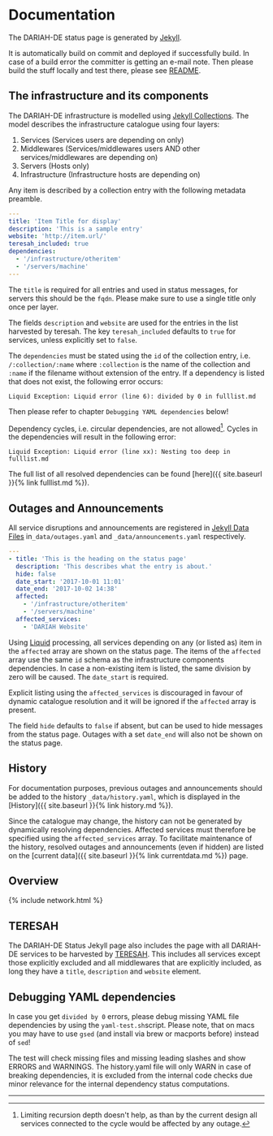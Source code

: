 # Documentation

The DARIAH-DE status page is generated by [Jekyll](https://jekyllrb.com/).

It is automatically build on commit and deployed if successfully build. In case of a build error the committer is getting an e-mail note. Then please build the stuff locally and test there, please see [README](README.md).

## The infrastructure and its components

The DARIAH-DE infrastructure is modelled using [Jekyll Collections](https://jekyllrb.com/docs/collections/).
The model describes the infrastructure catalogue using four layers:

1. Services (Services users are depending on only)
2. Middlewares (Services/middlewares users AND other services/middlewares are depending on)
3. Servers (Hosts only)
4. Infrastructure (Infrastructure hosts are depending on)

Any item is described by a collection entry with the following metadata preamble.

```yaml
---
title: 'Item Title for display'
description: 'This is a sample entry'
website: 'http://item.url/'
teresah_included: true
dependencies:
  - '/infrastructure/otheritem'
  - '/servers/machine'
---
```

The `title` is required for all entries and used in status messages, for servers this should be the `fqdn`.
Please make sure to use a single title only once per layer.

The fields `description` and `website` are used for the entries in the list harvested by teresah.
The key `teresah_included` defaults to `true` for services, unless explicitly set to `false`.

The `dependencies` must be stated using the `id` of the collection entry,
i.e. `/:collection/:name` where `:collection` is the name of the collection and `:name` if the filename without extension of the entry.
If a dependency is listed that does not exist, the following error occurs:
```
Liquid Exception: Liquid error (line 6): divided by 0 in fulllist.md
```

Then please refer to chapter `Debugging YAML dependencies` below!


Dependency cycles, i.e. circular dependencies, are not allowed[^1].
Cycles in the dependencies will result in the following error:

```
Liquid Exception: Liquid error (line xx): Nesting too deep in fulllist.md
```

[^1]: Limiting recursion depth doesn't help, as than by the current design all services connected to the cycle would be affected by any outage.

The full list of all resolved dependencies can be found [here]({{ site.baseurl }}{% link fulllist.md %}).

## Outages and Announcements

All service disruptions and announcements are registered in [Jekyll Data Files](https://jekyllrb.com/docs/datafiles/)
in`_data/outages.yaml` and `_data/announcements.yaml` respectively.

```yaml
---
- title: 'This is the heading on the status page'
  description: 'This describes what the entry is about.'
  hide: false
  date_start: '2017-10-01 11:01'
  date_end: '2017-10-02 14:38'
  affected:
    - '/infrastructure/otheritem'
    - '/servers/machine'
  affected_services:
    - 'DARIAH Website'
```

Using [Liquid](https://shopify.github.io/liquid/) processing,
all services depending on any (or listed as) item in the `affected` array are shown on the status page.
The items of the `affected` array use the same `id` schema as the infrastructure components dependencies.
In case a non-existing item is listed, the same division by zero will be caused.
The `date_start` is required.

Explicit listing using the `affected_services` is discouraged in favour of dynamic catalogue resolution
and it will be ignored if the `affected` array is present.

The field `hide` defaults to `false` if absent, but can be used to hide messages from the status page.
Outages with a set `date_end` will also not be shown on the status page.

## History

For documentation purposes, previous outages and announcements should be added to the history `_data/history.yaml`,
which is displayed in the [History]({{ site.baseurl }}{% link history.md %}).

Since the catalogue may change, the history can not be generated by dynamically resolving dependencies.
Affected services must therefore be specified using the `affected_services` array.
To facilitate maintenance of the history, resolved outages and announcements (even if hidden)
are listed on the [current data]({{ site.baseurl }}{% link currentdata.md %}) page.

## Overview
{% include network.html %}

## TERESAH

The DARIAH-DE Status Jekyll page also includes the page with all DARIAH-DE services to be harvested by [TERESAH](http://teresah.dariah.eu/).
This includes all services except those explicitly excluded and all middlewares that are explicitly included, as long they have a `title`, `description` and `website` element.

## Debugging YAML dependencies

In case you get `divided by 0` errors, please debug missing YAML file dependencies by using the `yaml-test.sh`script. Please note, that on macs you may have to use `gsed` (and install via brew or macports before) instead of `sed`!

The test will check missing files and missing leading slashes and show ERRORS and WARNINGS. The history.yaml file will only WARN in case of breaking dependencies, it is excluded from the internal code checks due minor relevance for the internal dependency status computations.

---
